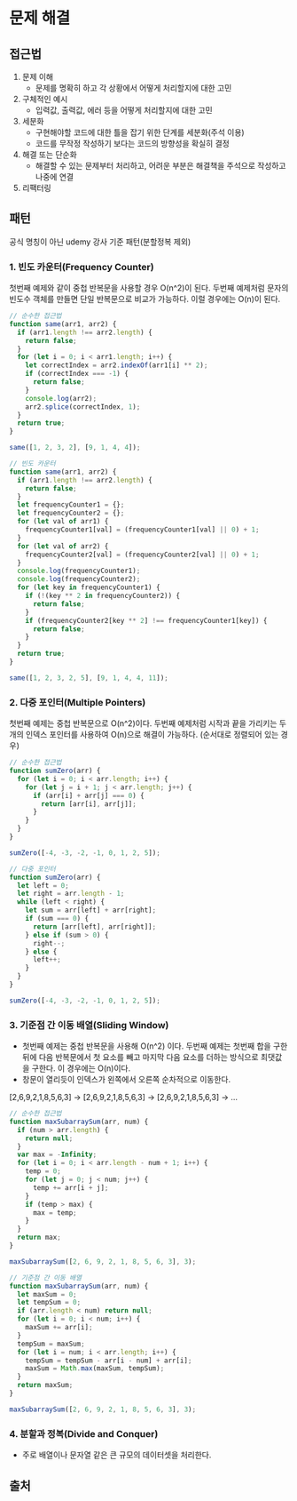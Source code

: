# 문제 해결

## 접근법

1. 문제 이해
   - 문제를 명확히 하고 각 상황에서 어떻게 처리할지에 대한 고민
2. 구체적인 예시
   - 입력값, 출력값, 에러 등을 어떻게 처리할지에 대한 고민
3. 세분화
   - 구현해야할 코드에 대한 틀을 잡기 위한 단계를 세분화(주석 이용)
   - 코드를 무작정 작성하기 보다는 코드의 방향성을 확실히 결정
4. 해결 또는 단순화
   - 해결할 수 있는 문제부터 처리하고, 어려운 부분은 해결책을 주석으로 작성하고 나중에 연결
5. 리팩터링

## 패턴

공식 명칭이 아닌 udemy 강사 기준 패턴(분할정복 제외)

### 1. 빈도 카운터(Frequency Counter)

첫번째 예제와 같이 중첩 반복문을 사용할 경우 O(n^2)이 된다. 두번째 예제처럼 문자의 빈도수 객체를 만들면 단일 반복문으로 비교가 가능하다. 이럴 경우에는 O(n)이 된다.

```jsx
// 순수한 접근법
function same(arr1, arr2) {
  if (arr1.length !== arr2.length) {
    return false;
  }
  for (let i = 0; i < arr1.length; i++) {
    let correctIndex = arr2.indexOf(arr1[i] ** 2);
    if (correctIndex === -1) {
      return false;
    }
    console.log(arr2);
    arr2.splice(correctIndex, 1);
  }
  return true;
}

same([1, 2, 3, 2], [9, 1, 4, 4]);
```

```jsx
// 빈도 카운터
function same(arr1, arr2) {
  if (arr1.length !== arr2.length) {
    return false;
  }
  let frequencyCounter1 = {};
  let frequencyCounter2 = {};
  for (let val of arr1) {
    frequencyCounter1[val] = (frequencyCounter1[val] || 0) + 1;
  }
  for (let val of arr2) {
    frequencyCounter2[val] = (frequencyCounter2[val] || 0) + 1;
  }
  console.log(frequencyCounter1);
  console.log(frequencyCounter2);
  for (let key in frequencyCounter1) {
    if (!(key ** 2 in frequencyCounter2)) {
      return false;
    }
    if (frequencyCounter2[key ** 2] !== frequencyCounter1[key]) {
      return false;
    }
  }
  return true;
}

same([1, 2, 3, 2, 5], [9, 1, 4, 4, 11]);
```

### 2. 다중 포인터(Multiple Pointers)

첫번째 예제는 중첩 반복문으로 O(n^2)이다. 두번째 예제처럼 시작과 끝을 가리키는 두 개의 인덱스 포인터를 사용하여 O(n)으로 해결이 가능하다. (순서대로 정렬되어 있는 경우)

```jsx
// 순수한 접근법
function sumZero(arr) {
  for (let i = 0; i < arr.length; i++) {
    for (let j = i + 1; j < arr.length; j++) {
      if (arr[i] + arr[j] === 0) {
        return [arr[i], arr[j]];
      }
    }
  }
}

sumZero([-4, -3, -2, -1, 0, 1, 2, 5]);
```

```jsx
// 다중 포인터
function sumZero(arr) {
  let left = 0;
  let right = arr.length - 1;
  while (left < right) {
    let sum = arr[left] + arr[right];
    if (sum === 0) {
      return [arr[left], arr[right]];
    } else if (sum > 0) {
      right--;
    } else {
      left++;
    }
  }
}

sumZero([-4, -3, -2, -1, 0, 1, 2, 5]);
```

### 3. 기준점 간 이동 배열(Sliding Window)

- 첫번째 예제는 중첩 반복문을 사용해 O(n^2) 이다. 두번째 예제는 첫번째 합을 구한 뒤에 다음 반복문에서 첫 요소를 빼고 마지막 다음 요소를 더하는 방식으로 최댓값을 구한다. 이 경우에는 O(n)이다.
- 창문이 열리듯이 인덱스가 왼쪽에서 오른쪽 순차적으로 이동한다.

[2,6,9,2,1,8,5,6,3] → [2,6,9,2,1,8,5,6,3] → [2,6,9,2,1,8,5,6,3] → …

```jsx
// 순수한 접근법
function maxSubarraySum(arr, num) {
  if (num > arr.length) {
    return null;
  }
  var max = -Infinity;
  for (let i = 0; i < arr.length - num + 1; i++) {
    temp = 0;
    for (let j = 0; j < num; j++) {
      temp += arr[i + j];
    }
    if (temp > max) {
      max = temp;
    }
  }
  return max;
}

maxSubarraySum([2, 6, 9, 2, 1, 8, 5, 6, 3], 3);
```

```jsx
// 기준점 간 이동 배열
function maxSubarraySum(arr, num) {
  let maxSum = 0;
  let tempSum = 0;
  if (arr.length < num) return null;
  for (let i = 0; i < num; i++) {
    maxSum += arr[i];
  }
  tempSum = maxSum;
  for (let i = num; i < arr.length; i++) {
    tempSum = tempSum - arr[i - num] + arr[i];
    maxSum = Math.max(maxSum, tempSum);
  }
  return maxSum;
}

maxSubarraySum([2, 6, 9, 2, 1, 8, 5, 6, 3], 3);
```

### 4. 분할과 정복(Divide and Conquer)

- 주로 배열이나 문자열 같은 큰 규모의 데이터셋을 처리한다.

## 출처

[](https://www.udemy.com/course/best-javascript-data-structures/learn/lecture/28559683#overview)
